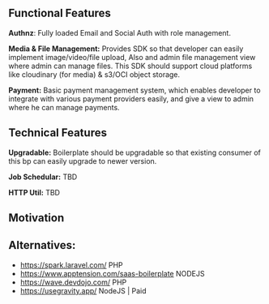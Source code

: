 ## Functional Features 

 **Authnz**:  Fully loaded Email and Social Auth with role management.
 
 **Media & File Management:** Provides SDK so that developer can easily implement image/video/file upload, Also and admin file management view where admin can manage files.  This SDK should support cloud platforms like cloudinary (for media) & s3/OCI object storage.
 
 **Payment:** Basic payment management system, which enables developer to integrate with various payment providers easily, and give a view to admin where he can manage payments.

 
 
 ## Technical Features 

**Upgradable:** Boilerplate should be upgradable so that existing consumer of this bp can easily upgrade to newer version.

**Job Schedular:** TBD

**HTTP Util:** TBD


 
 


## Motivation



## Alternatives: 
 - https://spark.laravel.com/ PHP
 - https://www.apptension.com/saas-boilerplate NODEJS
 - https://wave.devdojo.com/ PHP
 - https://usegravity.app/ NodeJS | Paid
